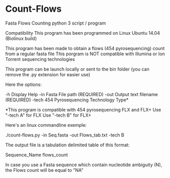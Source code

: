 # Count-Flows
Fasta Flows Counting python 3 script / program

Compatibility 
This program has been programmed on Linux Ubuntu 14.04  (Biolinux build)

This program has been made to obtain a flows (454 pyrosequencing) count from a regular fasta file
This porgram is NOT compatible with Illumina or Ion Torrent sequencing technologies

This program can be launch locally or sent to the bin folder (you can remove the .py extension for easier use)

Here the options:

-h   Display Help
-in  Fasta File path (REQUIRED)
-out Output text filename (REQUIRED)
-tech 454 Pyrosequencing Technology Type*

*This program is compatible with 454 pyrosequencing FLX and FLX+
Use "-tech A" for FLX
Use "-tech B" for FLX+

Here's an linux commandline exemple:

./count-flows.py -in Seq.fasta -out Flows_tab.txt -tech B

The output file is a tabulation delimited table of this format:

Sequence_Name flows_count

In case you use a Fasta sequence which contain nucleotide ambiguity (N), the Flows count will be equal to "NA"
